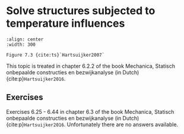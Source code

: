 ```{index} Temperature influences; for statically indeterminate structures
```
# Solve structures subjected to temperature influences

```{figure} ./temp_data/image.png
:align: center
:width: 300

Figure 7.3 {cite:ts}`Hartsuijker2007`
```

This topic is treated in chapter 6.2.2 of the book Mechanica, Statisch onbepaalde constructies en bezwijkanalyse (in Dutch) {cite:p}`Hartsuijker2016`.

## Exercises
Exercises 6.25 - 6.44 in chapter 6.3 of the book Mechanica, Statisch onbepaalde constructies en bezwijkanalyse (in Dutch) {cite:p}`Hartsuijker2016`. Unfortunately there are no answers available.